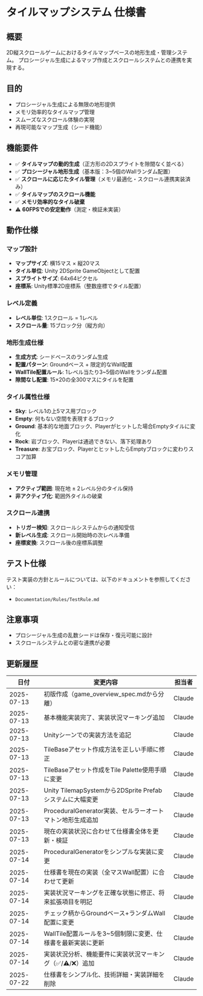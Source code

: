 # タイルマップシステム 仕様書

## 概要
2D縦スクロールゲームにおけるタイルマップベースの地形生成・管理システム。
プロシージャル生成によるマップ作成とスクロールシステムとの連携を実現する。

## 目的
- プロシージャル生成による無限の地形提供
- メモリ効率的なタイルマップ管理
- スムーズなスクロール体験の実現
- 再現可能なマップ生成（シード機能）

## 機能要件

- ✅ **タイルマップの動的生成**（正方形の2Dスプライトを隙間なく並べる）
- ✅ **プロシージャル地形生成**（基本版：3~5個のWallランダム配置）
- ✅ **スクロールに応じたタイル管理**（メモリ最適化・スクロール連携実装済み）
- ✅ **タイルマップのスクロール機能**
- ✅ **メモリ効率的なタイル破棄**
- ⚠️ **60FPSでの安定動作**（測定・検証未実装）

## 動作仕様

### マップ設計
- **マップサイズ**: 横15マス × 縦20マス
- **タイル単位**: Unity 2DSprite GameObjectとして配置
- **スプライトサイズ**: 64x64ピクセル
- **座標系**: Unity標準2D座標系（整数座標でタイル配置）

### レベル定義
- **レベル単位**: 1スクロール = 1レベル
- **スクロール量**: 15ブロック分（縦方向）

### 地形生成仕様
- **生成方式**: シードベースのランダム生成
- **配置パターン**: Groundベース + 限定的なWall配置
- **WallTile配置ルール**: 1レベル当たり3~5個のWallをランダム配置
- **隙間なし配置**: 15×20の全300マスにタイルを配置

### タイル属性仕様
- **Sky**: レベル1の上5マス用ブロック
- **Empty**: 何もない空間を表現するブロック
- **Ground**: 基本的な地面ブロック、Playerがヒットした場合Emptyタイルに変化
- **Rock**: 岩ブロック、Playerは通過できない、落下処理あり
- **Treasure**: お宝ブロック、PlayerとヒットしたらEmptyブロックに変わりスコア加算

### メモリ管理
- **アクティブ範囲**: 現在地 ± 2レベル分のタイル保持
- **非アクティブ化**: 範囲外タイルの破棄

### スクロール連携
- **トリガー検知**: スクロールシステムからの通知受信
- **新レベル生成**: スクロール開始時の次レベル準備
- **座標変換**: スクロール後の座標系調整

## テスト仕様
テスト実装の方針とルールについては、以下のドキュメントを参照してください：
- `Documentation/Rules/TestRule.md`

## 注意事項
- プロシージャル生成の乱数シードは保存・復元可能に設計
- スクロールシステムとの密な連携が必要

## 更新履歴
| 日付 | 変更内容 | 担当者 |
|------|----------|--------|
| 2025-07-13 | 初版作成（game_overview_spec.mdから分離） | Claude |
| 2025-07-13 | 基本機能実装完了、実装状況マーキング追加 | Claude |
| 2025-07-13 | Unityシーンでの実装方法を追記 | Claude |
| 2025-07-13 | TileBaseアセット作成方法を正しい手順に修正 | Claude |
| 2025-07-13 | TileBaseアセット作成をTile Palette使用手順に変更 | Claude |
| 2025-07-13 | Unity TilemapSystemから2DSprite Prefabシステムに大幅変更 | Claude |
| 2025-07-13 | ProceduralGenerator実装、セルラーオートマトン地形生成追加 | Claude |
| 2025-07-13 | 現在の実装状況に合わせて仕様書全体を更新・検証 | Claude |
| 2025-07-14 | ProceduralGeneratorをシンプルな実装に変更 | Claude |
| 2025-07-14 | 仕様書を現在の実装（全マスWall配置）に合わせて更新 | Claude |
| 2025-07-14 | 実装状況マーキングを正確な状態に修正、将来拡張項目を明記 | Claude |
| 2025-07-14 | チェック柄からGroundベース+ランダムWall配置に変更 | Claude |
| 2025-07-14 | WallTile配置ルールを3~5個制限に変更、仕様書を最新実装に更新 | Claude |
| 2025-07-14 | 実装状況分析、機能要件に実装状況マーキング（✅/⚠️/❌）追加 | Claude |
| 2025-07-22 | 仕様書をシンプル化、技術詳細・実装詳細を削除 | Claude |